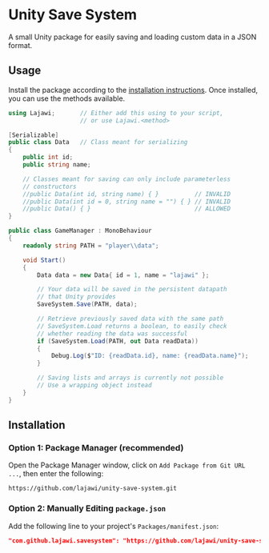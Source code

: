 # Unity Save System

A small Unity package for easily saving and loading custom data in a JSON format.

## Usage

Install the package according to the [installation instructions](#installation). Once installed, you can use the methods available.

```cs
using Lajawi;       // Either add this using to your script,
                    // or use Lajawi.<method>

[Serializable]
public class Data   // Class meant for serializing
{
    public int id;
    public string name;

    // Classes meant for saving can only include parameterless
    // constructors
    //public Data(int id, string name) { }          // INVALID
    //public Data(int id = 0, string name = "") { } // INVALID
    //public Data() { }                             // ALLOWED
}

public class GameManager : MonoBehaviour
{
    readonly string PATH = "player\\data";

    void Start()
    {
        Data data = new Data{ id = 1, name = "lajawi" };

        // Your data will be saved in the persistent datapath
        // that Unity provides
        SaveSystem.Save(PATH, data);

        // Retrieve previously saved data with the same path
        // SaveSystem.Load returns a boolean, to easily check
        // whether reading the data was successful
        if (SaveSystem.Load(PATH, out Data readData))
        {
            Debug.Log($"ID: {readData.id}, name: {readData.name}");
        }

        // Saving lists and arrays is currently not possible
        // Use a wrapping object instead
    }
}
```

## Installation

### Option 1: Package Manager (recommended)

Open the Package Manager window, click on `Add Package from Git URL ...`, then enter the following:

```
https://github.com/lajawi/unity-save-system.git
```

### Option 2: Manually Editing `package.json`

Add the following line to your project's `Packages/manifest.json`:

```json
"com.github.lajawi.savesystem": "https://github.com/lajawi/unity-save-system.git"
```
